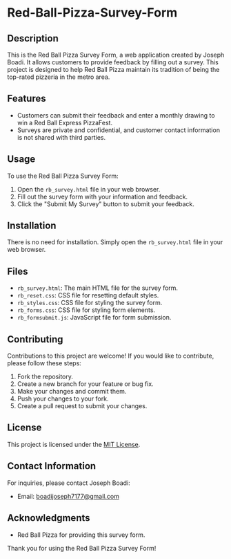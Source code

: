 # Red-Ball-Pizza-Survey-Form


## Description

This is the Red Ball Pizza Survey Form, a web application created by Joseph Boadi. It allows customers to provide feedback by filling out a survey. This project is designed to help Red Ball Pizza maintain its tradition of being the top-rated pizzeria in the metro area.

## Features

- Customers can submit their feedback and enter a monthly drawing to win a Red Ball Express PizzaFest.
- Surveys are private and confidential, and customer contact information is not shared with third parties.

## Usage

To use the Red Ball Pizza Survey Form:

1. Open the `rb_survey.html` file in your web browser.
2. Fill out the survey form with your information and feedback.
3. Click the "Submit My Survey" button to submit your feedback.

## Installation

There is no need for installation. Simply open the `rb_survey.html` file in your web browser.

## Files

- `rb_survey.html`: The main HTML file for the survey form.
- `rb_reset.css`: CSS file for resetting default styles.
- `rb_styles.css`: CSS file for styling the survey form.
- `rb_forms.css`: CSS file for styling form elements.
- `rb_formsubmit.js`: JavaScript file for form submission.

## Contributing

Contributions to this project are welcome! If you would like to contribute, please follow these steps:

1. Fork the repository.
2. Create a new branch for your feature or bug fix.
3. Make your changes and commit them.
4. Push your changes to your fork.
5. Create a pull request to submit your changes.

## License

This project is licensed under the [MIT License](LICENSE).

## Contact Information

For inquiries, please contact Joseph Boadi:

- Email: boadijoseph7177@gmail.com

## Acknowledgments

- Red Ball Pizza for providing this survey form.

Thank you for using the Red Ball Pizza Survey Form!
